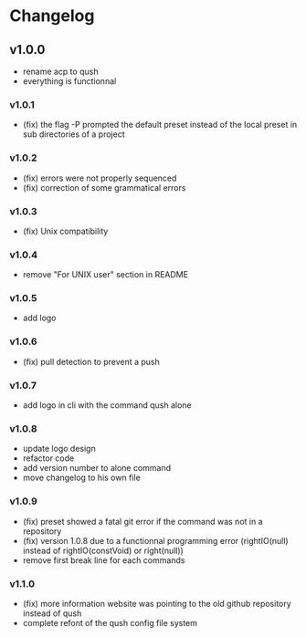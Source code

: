# Changelog

## v1.0.0

- rename acp to qush
- everything is functionnal

### v1.0.1

- (fix) the flag -P prompted the default preset instead of the local preset in sub directories of a project

### v1.0.2

- (fix) errors were not properly sequenced
- (fix) correction of some grammatical errors

### v1.0.3

- (fix) Unix compatibility

### v1.0.4

- remove "For UNIX user" section in README

### v1.0.5

- add logo

### v1.0.6

- (fix) pull detection to prevent a push

### v1.0.7

- add logo in cli with the command qush alone

### v1.0.8

- update logo design
- refactor code
- add version number to alone command
- move changelog to his own file

### v1.0.9

- (fix) preset showed a fatal git error if the command was not in a repository
- (fix) version 1.0.8 due to a functionnal programming error (rightIO(null) instead of rightIO(constVoid) or right(null))
- remove first break line for each commands

### v1.1.0

- (fix) more information website was pointing to the old github repository instead of qush
- complete refont of the qush config file system
